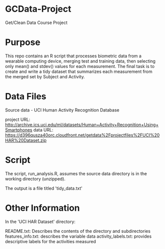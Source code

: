 # GCData-Project
Get/Clean Data Course Project


# Purpose

This repo contains an R script that processes biometric data from a wearable computing device, merging test and training data,
then selecting only mean() and stdev() values for each measurement.  The final task is to create and write a tidy dataset that 
summarizes each measurement from the merged set by Subject and Activity.

# Data Files

Source data - UCI Human Activity Recognition Database

project URL: http://archive.ics.uci.edu/ml/datasets/Human+Activity+Recognition+Using+Smartphones 
data URL: https://d396qusza40orc.cloudfront.net/getdata%2Fprojectfiles%2FUCI%20HAR%20Dataset.zip 

# Script

The script, run_analysis.R, assumes the source data directory is in the working directory (unzipped).

The output is a file titled 'tidy_data.txt'

# Other Information

In the 'UCI HAR Dataset' directory:

README.txt: Describes the contents of the directory and subdirectories
features_info.txt: describes the variable data
activity_labels.txt: provides descriptive labels for the activities measured
